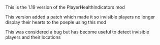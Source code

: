 This is the 1.19 version of the PlayerHealthIndicators mod

This version added a patch which made it so invisible players no longer display their hearts to the poeple using this mod

This was considered a bug but has become useful to detect invisible players and their locations
